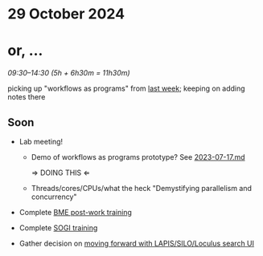 # 29 October 2024
# or, …

_09:30–14:30 (5h + 6h30m = 11h30m)_

picking up "workflows as programs" from [last week](2023-10-23.md); keeping on
adding notes there


## Soon

- Lab meeting!
  - Demo of workflows as programs prototype?
    See [2023-07-17.md](2023-07-17.md)

    ⇒ DOING THIS ⇐

  - Threads/cores/CPUs/what the heck
    "Demystifying parallelism and concurrency"

- Complete [BME post-work training](https://fredhutch.csod.com/ui/lms-learning-details/app/course/ac23e22d-0445-4123-bd10-66db92646c11)
- Complete [SOGI training](https://fredhutch.csod.com/ui/lms-learning-details/app/course/13b01982-4e88-44e0-b275-8e86734ff89d)
- Gather decision on [moving forward with LAPIS/SILO/Loculus search UI](https://github.com/nextstrain/private/issues/143)

